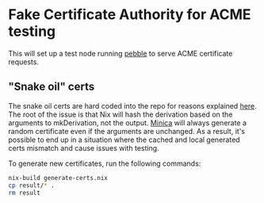 # Fake Certificate Authority for ACME testing

This will set up a test node running [pebble](https://github.com/letsencrypt/pebble)
to serve ACME certificate requests.

## "Snake oil" certs

The snake oil certs are hard coded into the repo for reasons explained [here](https://github.com/nervosys/Botnix/pull/91121#discussion_r505410235).
The root of the issue is that Nix will hash the derivation based on the arguments
to mkDerivation, not the output. [Minica](https://github.com/jsha/minica) will
always generate a random certificate even if the arguments are unchanged. As a
result, it's possible to end up in a situation where the cached and local
generated certs mismatch and cause issues with testing.

To generate new certificates, run the following commands:

```bash
nix-build generate-certs.nix
cp result/* .
rm result
```
